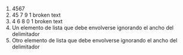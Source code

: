 1. 4567
1. 45 7 9 1 broken text
1. 4 6 8 0 1 broken text
1. Un elemento de lista que debe
envolverse ignorando el ancho del
delimitador
1. Otro elemento de lista que debe
envolverse ignorando el ancho del
delimitador
